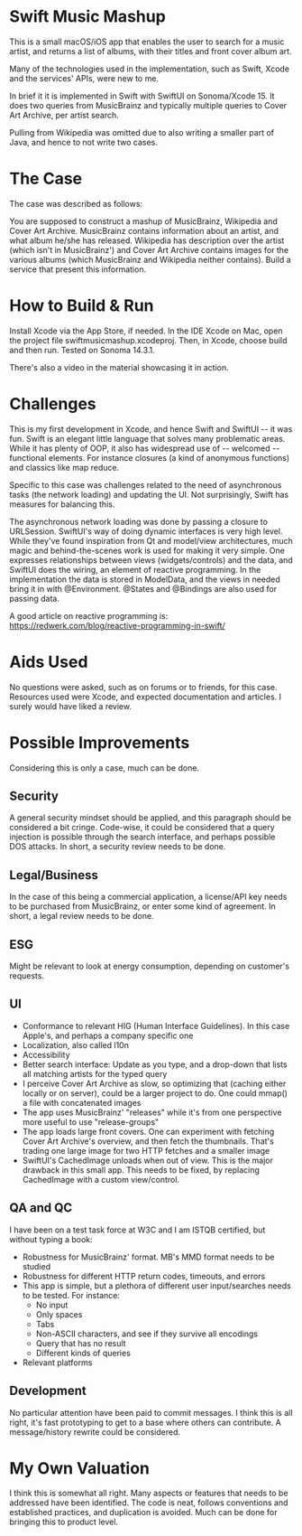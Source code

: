 
# Swift Music Mashup

This is a small macOS/iOS app that enables the user to search for a music artist, and returns a list of albums, with their titles and front cover album art.

Many of the technologies used in the implementation, such as Swift, Xcode and the services' APIs, were new to me.

In brief it it is implemented in Swift with SwiftUI on Sonoma/Xcode 15. It does two queries from MusicBrainz and typically multiple queries to Cover Art Archive, per artist search.

Pulling from Wikipedia was omitted due to also writing a smaller part of Java, and hence to not write two cases.

# The Case
The case was described as follows:

You are supposed to construct a mashup of MusicBrainz, Wikipedia and Cover Art Archive. MusicBrainz contains information about an artist, and what album he/she has released. Wikipedia has  description over the artist (which isn't in MusicBrainz') and Cover Art Archive contains images for the various albums (which MusicBrainz and Wikipedia neither contains). Build a service that present this information.

# How to Build & Run

Install Xcode via the App Store, if needed. In the IDE Xcode on Mac, open the project file swiftmusicmashup.xcodeproj. Then, in Xcode, choose build and then run. Tested on Sonoma 14.3.1.

There's also a video in the material showcasing it in action. 

# Challenges

This is my first development in Xcode, and hence Swift and SwiftUI -- it was fun. Swift is an elegant little language that solves many problematic areas. While it has plenty of OOP, it also has widespread use of -- welcomed -- functional elements. For instance closures (a kind of anonymous functions) and classics like map reduce.

Specific to this case was challenges related to the need of asynchronous tasks (the network loading) and updating the UI. Not surprisingly, Swift has measures for balancing this.

The asynchronous network loading was done by passing a closure to URLSession. SwiftUI's way of doing dynamic interfaces is very high level. While they've found inspiration from Qt and model/view architectures, much magic and behind-the-scenes work is used for making it very simple. One expresses relationships between views (widgets/controls) and the data, and SwiftUI does the wiring, an element of reactive programming. In the implementation the data is stored in ModelData, and the views in needed bring it in with @Environment. @States and @Bindings are also used for passing data.

A good article on reactive programming is: <https://redwerk.com/blog/reactive-programming-in-swift/>

# Aids Used

No questions were asked, such as on forums or to friends, for this case. Resources used were Xcode, and expected documentation and articles. I surely would have liked a review.

# Possible Improvements

Considering this is only a case, much can be done.

## Security

A general security mindset should be applied, and this paragraph should be considered a bit cringe. Code-wise, it could be considered that a query injection is possible through the search interface, and perhaps possible DOS attacks. In short, a security review needs to be done.

## Legal/Business

In the case of this being a commercial application, a license/API key needs to be purchased from MusicBrainz, or enter some kind of agreement. In short, a legal review needs to be done.

## ESG
Might be relevant to look at energy consumption, depending on customer's requests.

## UI

* Conformance to relevant HIG (Human Interface Guidelines). In this case Apple's, and perhaps a company specific one
* Localization, also called l10n
* Accessibility
* Better search interface: Update as you type, and a drop-down that lists all matching artists for the typed query
* I perceive Cover Art Archive as slow, so optimizing that (caching either locally or on server), could be a larger project to do. One could mmap() a file with concatenated images
* The app uses MusicBrainz' "releases" while it's from one perspective more useful to use "release-groups"
* The app loads large front covers. One can experiment with fetching Cover Art Archive's overview, and then fetch the thumbnails. That's trading one large image for two HTTP fetches and a smaller image
* SwiftUI's CachedImage unloads when out of view. This is the major drawback in this small app. This needs to be fixed, by replacing CachedImage with a custom view/control.

## QA and QC

I have been on a test task force at W3C and I am ISTQB certified, but without typing a book:

* Robustness for MusicBrainz' format. MB's MMD format needs to be studied
* Robustness for different HTTP return codes, timeouts, and errors
* This app is simple, but a plethora of different user input/searches needs to be tested. For instance:
    - No input
    - Only spaces
    - Tabs
    - Non-ASCII characters, and see if they survive all encodings
    - Query that has no result
    - Different kinds of queries
* Relevant platforms

## Development

No particular attention have been paid to commit messages. I think this is all right, it's fast prototyping to get to a base where others can contribute. A message/history rewrite could be considered.

# My Own Valuation

I think this is somewhat all right. Many aspects or features that needs to be addressed have been identified. The code is neat, follows conventions and established practices, and duplication is avoided. Much can be done for bringing this to product level.
